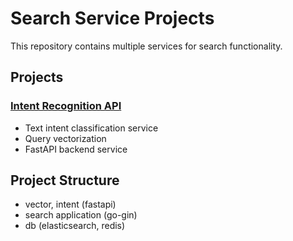 # Search Service Projects

This repository contains multiple services for search functionality.

## Projects

### [Intent Recognition API](/fastapi/intent-recognition-api/README.md)
- Text intent classification service
- Query vectorization
- FastAPI backend service

## Project Structure
- vector, intent (fastapi)
- search application (go-gin)
- db (elasticsearch, redis)